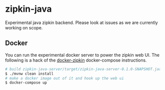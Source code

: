 # zipkin-java
Experimental java zipkin backend. Please look at issues as we are currently working on scope.


## Docker
You can run the experimental docker server to power the zipkin web UI. The following is a hack of the [docker-zipkin](https://github.com/openzipkin/docker-zipkin) docker-compose instructions.

```bash
# build zipkin-java-server/target/zipkin-java-server-0.1.0-SNAPSHOT.jar
$ ./mvnw clean install
# make a docker image out of it and hook up the web ui
$ docker-compose up
```
